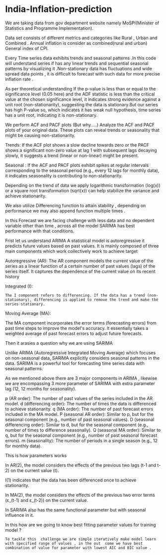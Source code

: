 # India-Inflation-prediction

We are taking data from gov department website namely MoSPI(Minister of Statistics and Programme Implementation).

Data set consists of different metrics and categories like Rural , Urban and Combined .
Annual inflation is consider as combined(rural and urban) General index of CPI.


Every Time series data exhibits trends and seasonal patterns .In this code will understand series if has any linear trends and sequential seasonal patterns by visualizing it .Non-stationary data has fluctuations and wide spread data points , it is difficult to forecast with such data for more precise inflation rate .

As per theoretical understanding If the p-value is less than or equal to the significance level (0.05 here) and the ADF statistic is less than the critical value at the chosen significance level, it indicates strong evidence against a unit root (non-stationarity), suggesting the data is stationary.But our series has high P-value so, which indicates it has weak null hypothesis, time series has a unit root, indicating it is non-stationary. 

We perform ACF and PACF plots  (But why…..)
    Analyze the ACF and PACF plots of your original data. These plots can reveal trends or seasonality that might be causing non-stationarity.

Trends:
If the ACF plot shows a slow decline towards zero or the PACF shows a significant non-zero value at lag 1 with subsequent lags decaying slowly, it suggests a trend (linear or non-linear) might be present.

 Seasonal :
If the ACF and PACF plots exhibit spikes at regular intervals corresponding to the seasonal period (e.g., every 12 lags for monthly data), it indicates seasonality is contributing to non-stationarity.

Depending on the trend of data we apply logarithmic transformation (log(x)) or a square root transformation (sqrt(x)) can help stabilize the variance and achieve stationarity.

We also utilize Differencing function to attain stability , depending on performance we may also append function multiple times .

In this Forecast we are facing challenge with less  data and no dependent variable other than time , across all the model SARIMA has best performance with that conditions.

Frist let us understand ARIMA
    A statistical model is autoregressive it predicts future values based on past values. It is mainly composed of three main components which work collectively work to achieve target 

Autoregressive (AR):
    The AR component models the current value of the series as a linear function of a certain number of past values (lags) of the series itself.
It captures the dependence of the current value on its recent history

Integrated (I):

    The I component refers to differencing. If the data has a trend (non-stationary), differencing is applied to remove the trend and make the series stationary.

Moving Average (MA):

The MA component incorporates the error terms (forecasting errors) from past time steps to improve the model's accuracy.
It essentially takes a weighted average of past forecast errors to adjust future forecasts.

Then it arasies a question why we are using SARIMA

Unlike ARIMA (Autoregressive Integrated Moving Average) which focuses on non-seasonal data, SARIMA explicitly considers seasonal patterns in the data. 
SARIMA is a powerful tool for forecasting time series data with seasonal patterns.

As we mentioned above there are 3 major components in ARIMA , likewise we are encompassing 3 more parameter of SARIMA with extra parameter lag (12, 12 months for seasonality).

p (AR order): The number of past values of the series included in the AR model.
d (differencing order): The number of times the data is differenced to achieve stationarity.
q (MA order): The number of past forecast errors included in the MA model.
P (seasonal AR order): Similar to p, but for the seasonal component (e.g., number of past seasonal values).
D (seasonal differencing order): Similar to d, but for the seasonal component (e.g., number of times to difference seasonally).
Q (seasonal MA order): Similar to q, but for the seasonal component (e.g., number of past seasonal forecast errors).
m (seasonality): The number of periods in a single season (e.g., 12 for monthly data).

This is how parameters works 

In AR(2), the model considers the effects of the previous two lags (t-1 and t-2) on the current value (t). 

I(1) indicates that the data has been differenced once to achieve stationarity.

In MA(2), the model considers the effects of the previous two error terms (ε_(t-1) and ε_(t-2)) on the current value.

In SARIMA also has the same functional parameter but with seasonal influence in it.

In this how are we going to know best fitting parameter values for training model ? 

    To tackle this  challenge we are simple iteratively make model learn  with specified range of values , in the out  come we have best combination of value for parameter with lowest AIC and BIC value .
